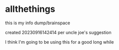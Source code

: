 # allthethings
this is my info dump/brainspace

created 20230916142414 per uncle joe's suggestion

I think I'm going to be using this for a good long while
